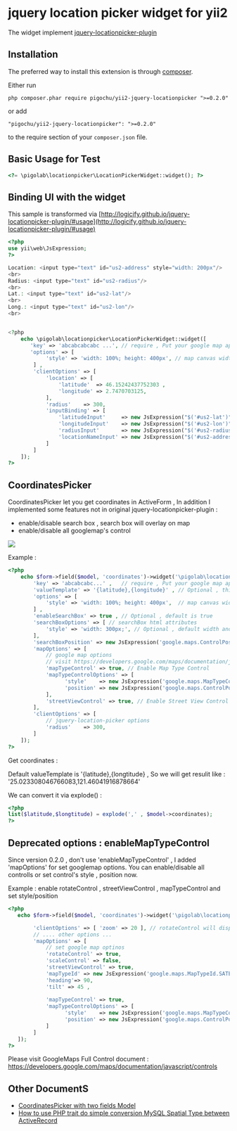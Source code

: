 jquery location picker widget for yii2
======================================

The widget implement [jquery-locationpicker-plugin
](https://github.com/Logicify/jquery-locationpicker-plugin)

Installation
------------

The preferred way to install this extension is through [composer](http://getcomposer.org/download/).

Either run

~~~
php composer.phar require pigochu/yii2-jquery-locationpicker ">=0.2.0"
~~~

or add

~~~
"pigochu/yii2-jquery-locationpicker": ">=0.2.0"
~~~

to the require section of your `composer.json` file.


Basic Usage for Test
--------------------

~~~php
<?= \pigolab\locationpicker\LocationPickerWidget::widget(); ?>
~~~

Binding UI with the widget
--------------------------

This sample is transformed via [http://logicify.github.io/jquery-locationpicker-plugin/#usage](http://logicify.github.io/jquery-locationpicker-plugin/#usage)

~~~php
<?php
use yii\web\JsExpression;
?>

Location: <input type="text" id="us2-address" style="width: 200px"/>
<br>
Radius: <input type="text" id="us2-radius"/>
<br>
Lat.: <input type="text" id="us2-lat"/>
<br>
Long.: <input type="text" id="us2-lon"/>
<br>


<?php
    echo \pigolab\locationpicker\LocationPickerWidget::widget([
       'key' => 'abcabcabcabc ...',	// require , Put your google map api key
       'options' => [
            'style' => 'width: 100%; height: 400px', // map canvas width and height
        ] ,
        'clientOptions' => [
            'location' => [
                'latitude'  => 46.15242437752303 ,
                'longitude' => 2.7470703125,
            ],
            'radius'    => 300,
            'inputBinding' => [
                'latitudeInput'     => new JsExpression("$('#us2-lat')"),
                'longitudeInput'    => new JsExpression("$('#us2-lon')"),
                'radiusInput'       => new JsExpression("$('#us2-radius')"),
                'locationNameInput' => new JsExpression("$('#us2-address')")
            ]
        ]        
    ]);
?>

~~~

CoordinatesPicker
-----------------

CoordinatesPicker let you get coordinates in ActiveForm , In addition I implemented some features not in original jquery-locationpicker-plugin : 

 - enable/disable search box , search box will overlay on map
 - enable/disable all googlemap's control


![](https://i.imgur.com/SyNOXXL.png)


Example :

~~~php
<?php
	echo $form->field($model, 'coordinates')->widget('\pigolab\locationpicker\CoordinatesPicker' , [
		'key' => 'abcabcabc...' ,	// require , Put your google map api key
		'valueTemplate' => '{latitude},{longitude}' , // Optional , this is default result format
		'options' => [
			'style' => 'width: 100%; height: 400px',  // map canvas width and height
		] ,
		'enableSearchBox' => true , // Optional , default is true
		'searchBoxOptions' => [ // searchBox html attributes
			'style' => 'width: 300px;', // Optional , default width and height defined in css coordinates-picker.css
		],
		'searchBoxPosition' => new JsExpression('google.maps.ControlPosition.TOP_LEFT'), // optional , default is TOP_LEFT
		'mapOptions' => [
			// google map options
			// visit https://developers.google.com/maps/documentation/javascript/controls for other options
            'mapTypeControl' => true, // Enable Map Type Control
            'mapTypeControlOptions' => [
                  'style'    => new JsExpression('google.maps.MapTypeControlStyle.HORIZONTAL_BAR'),
                  'position' => new JsExpression('google.maps.ControlPosition.TOP_LEFT'),
			],
            'streetViewControl' => true, // Enable Street View Control
        ],
		'clientOptions' => [
			// jquery-location-picker options
			'radius'    => 300,
		]
	]);
?>
~~~

Get coordinates :

Default valueTemplate is '{latitude},{longtitude} , So we will get resulit like : '25.023308046766083,121.46041916878664'

We can convert it via explode() :

~~~php
<?php
list($latitude,$longtitude) = explode(',' , $model->coordinates);
?>
~~~

Deprecated options : enableMapTypeControl
-----------------------------------------

Since version 0.2.0 , don't use 'enableMapTypeControl' , I added 'mapOptions' for set googlemap options.
You can enable/disable all controlls or set control's style , position now.

Example : enable rotateControl , streetViewControl , mapTypeControl and set style/position

~~~php
<?php
   echo $form->field($model, 'coordinates')->widget('\pigolab\locationpicker\CoordinatesPicker' , [

        'clientOptions' => [ 'zoom' => 20 ], // rotateControl will display when zoom is 20
        // .... other options ...
		'mapOptions' => [
			// set google map optinos
			'rotateControl' => true,
			'scaleControl' => false,
			'streetViewControl' => true,
			'mapTypeId' => new JsExpression('google.maps.MapTypeId.SATELLITE'),
			'heading'=> 90,
            'tilt' => 45 ,
                
			'mapTypeControl' => true,
            'mapTypeControlOptions' => [
                  'style'    => new JsExpression('google.maps.MapTypeControlStyle.HORIZONTAL_BAR'),
                  'position' => new JsExpression('google.maps.ControlPosition.TOP_CENTER'),
			]
		]
   ]);
?>
~~~

Please visit GoogleMaps Full Control document :
https://developers.google.com/maps/documentation/javascript/controls



Other DocumentS
---------------
- [CoordinatesPicker with two fields Model](doc\TWO-FIELDS-CONVERSION.md)
- [How to use PHP trait do simple conversion MySQL Spatial Type between ActiveRecord](doc/MYSQL-SPATIAL-CONVERSION.md)
